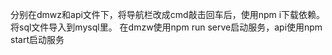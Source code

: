 分别在dmwz和api文件下，将导航栏改成cmd敲击回车后，使用npm i下载依赖。
将sql文件导入到mysql里。
在dmzw使用npm run serve启动服务，api使用npm start启动服务
